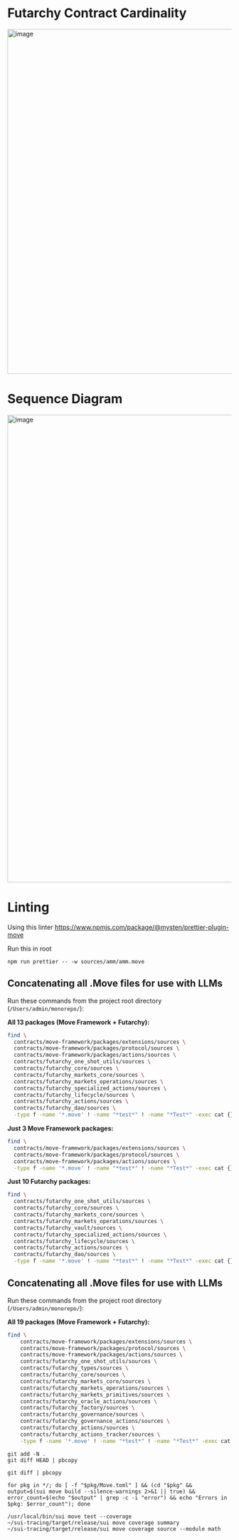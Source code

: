 # Futarchy Contract Cardinality

<img width="773" alt="image" src="https://github.com/user-attachments/assets/099f2353-a3d0-40f5-a850-c2eb3c7717e4" />


# Sequence Diagram

<img width="1048" alt="image" src="https://github.com/user-attachments/assets/707f7a38-9fce-4a98-a6af-1edd4621cd39" />


# Linting

Using this linter https://www.npmjs.com/package/@mysten/prettier-plugin-move

Run this in root
```
npm run prettier -- -w sources/amm/amm.move  
```

## Concatenating all .Move files for use with LLMs

Run these commands from the project root directory (`/Users/admin/monorepo/`):

**All 13 packages (Move Framework + Futarchy):**
```bash
find \
  contracts/move-framework/packages/extensions/sources \
  contracts/move-framework/packages/protocol/sources \
  contracts/move-framework/packages/actions/sources \
  contracts/futarchy_one_shot_utils/sources \
  contracts/futarchy_core/sources \
  contracts/futarchy_markets_core/sources \
  contracts/futarchy_markets_operations/sources \
  contracts/futarchy_specialized_actions/sources \
  contracts/futarchy_lifecycle/sources \
  contracts/futarchy_actions/sources \
  contracts/futarchy_dao/sources \
  -type f -name '*.move' ! -name "*test*" ! -name "*Test*" -exec cat {} + > all_13_packages.txt
```

**Just 3 Move Framework packages:**
```bash
find \
  contracts/move-framework/packages/extensions/sources \
  contracts/move-framework/packages/protocol/sources \
  contracts/move-framework/packages/actions/sources \
  -type f -name '*.move' ! -name "*test*" ! -name "*Test*" -exec cat {} + > move_framework_only.txt
```

**Just 10 Futarchy packages:**
```bash
find \
  contracts/futarchy_one_shot_utils/sources \
  contracts/futarchy_core/sources \
  contracts/futarchy_markets_core/sources \
  contracts/futarchy_markets_operations/sources \
  contracts/futarchy_vault/sources \
  contracts/futarchy_specialized_actions/sources \
  contracts/futarchy_lifecycle/sources \
  contracts/futarchy_actions/sources \
  contracts/futarchy_dao/sources \
  -type f -name '*.move' ! -name "*test*" ! -name "*Test*" -exec cat {} + > futarchy_10_packages.txt
```

## Concatenating all .Move files for use with LLMs

Run these commands from the project root directory (`/Users/admin/monorepo/`):

**All 19 packages (Move Framework + Futarchy):**
```bash
find \
    contracts/move-framework/packages/extensions/sources \
    contracts/move-framework/packages/protocol/sources \
    contracts/move-framework/packages/actions/sources \
    contracts/futarchy_one_shot_utils/sources \
    contracts/futarchy_types/sources \
    contracts/futarchy_core/sources \
    contracts/futarchy_markets_core/sources \
    contracts/futarchy_markets_operations/sources \
    contracts/futarchy_markets_primitives/sources \
    contracts/futarchy_oracle_actions/sources \
    contracts/futarchy_factory/sources \
    contracts/futarchy_governance/sources \
    contracts/futarchy_governance_actions/sources \
    contracts/futarchy_actions/sources \
    contracts/futarchy_actions_tracker/sources \
    -type f -name '*.move' ! -name "*test*" ! -name "*Test*" -exec cat {} + > all_15_packages.txt
```


```
git add -N .
git diff HEAD | pbcopy
```


```
git diff | pbcopy
```


```
for pkg in */; do [ -f "$pkg/Move.toml" ] && (cd "$pkg" && output=$(sui move build --silence-warnings 2>&1 || true) && error_count=$(echo "$output" | grep -c -i "error") && echo "Errors in $pkg: $error_count"); done
```

``` tracing
/usr/local/bin/sui move test --coverage
~/sui-tracing/target/release/sui move coverage summary
~/sui-tracing/target/release/sui move coverage source --module math 
 ```